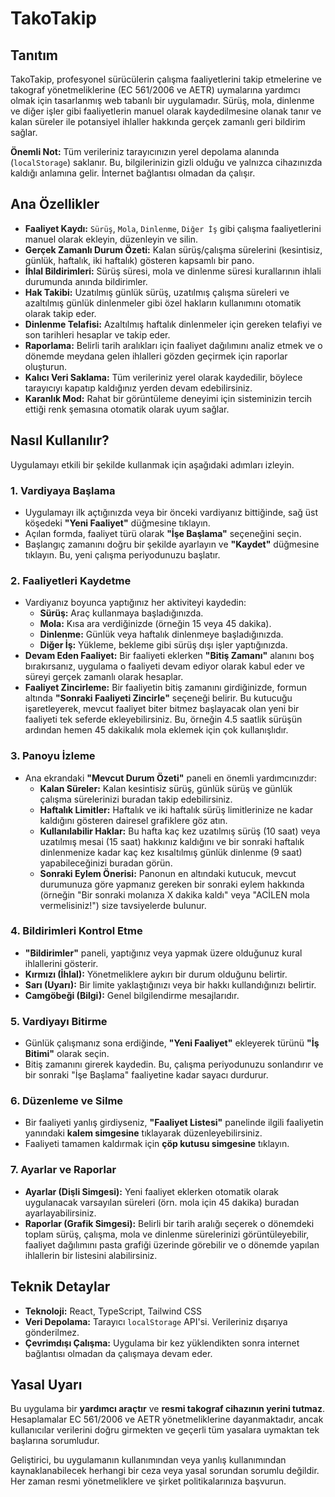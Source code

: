 # TakoTakip

## Tanıtım

TakoTakip, profesyonel sürücülerin çalışma faaliyetlerini takip etmelerine ve takograf yönetmeliklerine (EC 561/2006 ve AETR) uymalarına yardımcı olmak için tasarlanmış web tabanlı bir uygulamadır. Sürüş, mola, dinlenme ve diğer işler gibi faaliyetlerin manuel olarak kaydedilmesine olanak tanır ve kalan süreler ile potansiyel ihlaller hakkında gerçek zamanlı geri bildirim sağlar.

**Önemli Not:** Tüm verileriniz tarayıcınızın yerel depolama alanında (`localStorage`) saklanır. Bu, bilgilerinizin gizli olduğu ve yalnızca cihazınızda kaldığı anlamına gelir. İnternet bağlantısı olmadan da çalışır.

## Ana Özellikler

- **Faaliyet Kaydı:** `Sürüş`, `Mola`, `Dinlenme`, `Diğer İş` gibi çalışma faaliyetlerini manuel olarak ekleyin, düzenleyin ve silin.
- **Gerçek Zamanlı Durum Özeti:** Kalan sürüş/çalışma sürelerini (kesintisiz, günlük, haftalık, iki haftalık) gösteren kapsamlı bir pano.
- **İhlal Bildirimleri:** Sürüş süresi, mola ve dinlenme süresi kurallarının ihlali durumunda anında bildirimler.
- **Hak Takibi:** Uzatılmış günlük sürüş, uzatılmış çalışma süreleri ve azaltılmış günlük dinlenmeler gibi özel hakların kullanımını otomatik olarak takip eder.
- **Dinlenme Telafisi:** Azaltılmış haftalık dinlenmeler için gereken telafiyi ve son tarihleri hesaplar ve takip eder.
- **Raporlama:** Belirli tarih aralıkları için faaliyet dağılımını analiz etmek ve o dönemde meydana gelen ihlalleri gözden geçirmek için raporlar oluşturun.
- **Kalıcı Veri Saklama:** Tüm verileriniz yerel olarak kaydedilir, böylece tarayıcıyı kapatıp kaldığınız yerden devam edebilirsiniz.
- **Karanlık Mod:** Rahat bir görüntüleme deneyimi için sisteminizin tercih ettiği renk şemasına otomatik olarak uyum sağlar.

## Nasıl Kullanılır?

Uygulamayı etkili bir şekilde kullanmak için aşağıdaki adımları izleyin.

### 1. Vardiyaya Başlama

- Uygulamayı ilk açtığınızda veya bir önceki vardiyanız bittiğinde, sağ üst köşedeki **"Yeni Faaliyet"** düğmesine tıklayın.
- Açılan formda, faaliyet türü olarak **"İşe Başlama"** seçeneğini seçin.
- Başlangıç zamanını doğru bir şekilde ayarlayın ve **"Kaydet"** düğmesine tıklayın. Bu, yeni çalışma periyodunuzu başlatır.

### 2. Faaliyetleri Kaydetme

- Vardiyanız boyunca yaptığınız her aktiviteyi kaydedin:
  - **Sürüş:** Araç kullanmaya başladığınızda.
  - **Mola:** Kısa ara verdiğinizde (örneğin 15 veya 45 dakika).
  - **Dinlenme:** Günlük veya haftalık dinlenmeye başladığınızda.
  - **Diğer İş:** Yükleme, bekleme gibi sürüş dışı işler yaptığınızda.
- **Devam Eden Faaliyet:** Bir faaliyeti eklerken **"Bitiş Zamanı"** alanını boş bırakırsanız, uygulama o faaliyeti devam ediyor olarak kabul eder ve süreyi gerçek zamanlı olarak hesaplar.
- **Faaliyet Zincirleme:** Bir faaliyetin bitiş zamanını girdiğinizde, formun altında **"Sonraki Faaliyeti Zincirle"** seçeneği belirir. Bu kutucuğu işaretleyerek, mevcut faaliyet biter bitmez başlayacak olan yeni bir faaliyeti tek seferde ekleyebilirsiniz. Bu, örneğin 4.5 saatlik sürüşün ardından hemen 45 dakikalık mola eklemek için çok kullanışlıdır.

### 3. Panoyu İzleme

- Ana ekrandaki **"Mevcut Durum Özeti"** paneli en önemli yardımcınızdır:
  - **Kalan Süreler:** Kalan kesintisiz sürüş, günlük sürüş ve günlük çalışma sürelerinizi buradan takip edebilirsiniz.
  - **Haftalık Limitler:** Haftalık ve iki haftalık sürüş limitlerinize ne kadar kaldığını gösteren dairesel grafiklere göz atın.
  - **Kullanılabilir Haklar:** Bu hafta kaç kez uzatılmış sürüş (10 saat) veya uzatılmış mesai (15 saat) hakkınız kaldığını ve bir sonraki haftalık dinlenmenize kadar kaç kez kısaltılmış günlük dinlenme (9 saat) yapabileceğinizi buradan görün.
  - **Sonraki Eylem Önerisi:** Panonun en altındaki kutucuk, mevcut durumunuza göre yapmanız gereken bir sonraki eylem hakkında (örneğin "Bir sonraki molanıza X dakika kaldı" veya "ACİLEN mola vermelisiniz!") size tavsiyelerde bulunur.

### 4. Bildirimleri Kontrol Etme

- **"Bildirimler"** paneli, yaptığınız veya yapmak üzere olduğunuz kural ihlallerini gösterir.
- **Kırmızı (İhlal):** Yönetmeliklere aykırı bir durum olduğunu belirtir.
- **Sarı (Uyarı):** Bir limite yaklaştığınızı veya bir hakkı kullandığınızı belirtir.
- **Camgöbeği (Bilgi):** Genel bilgilendirme mesajlarıdır.

### 5. Vardiyayı Bitirme

- Günlük çalışmanız sona erdiğinde, **"Yeni Faaliyet"** ekleyerek türünü **"İş Bitimi"** olarak seçin.
- Bitiş zamanını girerek kaydedin. Bu, çalışma periyodunuzu sonlandırır ve bir sonraki "İşe Başlama" faaliyetine kadar sayacı durdurur.

### 6. Düzenleme ve Silme

- Bir faaliyeti yanlış girdiyseniz, **"Faaliyet Listesi"** panelinde ilgili faaliyetin yanındaki **kalem simgesine** tıklayarak düzenleyebilirsiniz.
- Faaliyeti tamamen kaldırmak için **çöp kutusu simgesine** tıklayın.

### 7. Ayarlar ve Raporlar

- **Ayarlar (Dişli Simgesi):** Yeni faaliyet eklerken otomatik olarak uygulanacak varsayılan süreleri (örn. mola için 45 dakika) buradan ayarlayabilirsiniz.
- **Raporlar (Grafik Simgesi):** Belirli bir tarih aralığı seçerek o dönemdeki toplam sürüş, çalışma, mola ve dinlenme sürelerinizi görüntüleyebilir, faaliyet dağılımını pasta grafiği üzerinde görebilir ve o dönemde yapılan ihlallerin bir listesini alabilirsiniz.

## Teknik Detaylar

- **Teknoloji:** React, TypeScript, Tailwind CSS
- **Veri Depolama:** Tarayıcı `localStorage` API'si. Verileriniz dışarıya gönderilmez.
- **Çevrimdışı Çalışma:** Uygulama bir kez yüklendikten sonra internet bağlantısı olmadan da çalışmaya devam eder.

## Yasal Uyarı

Bu uygulama bir **yardımcı araçtır** ve **resmi takograf cihazının yerini tutmaz**. Hesaplamalar EC 561/2006 ve AETR yönetmeliklerine dayanmaktadır, ancak kullanıcılar verilerini doğru girmekten ve geçerli tüm yasalara uymaktan tek başlarına sorumludur.

Geliştirici, bu uygulamanın kullanımından veya yanlış kullanımından kaynaklanabilecek herhangi bir ceza veya yasal sorundan sorumlu değildir. Her zaman resmi yönetmeliklere ve şirket politikalarınıza başvurun.
